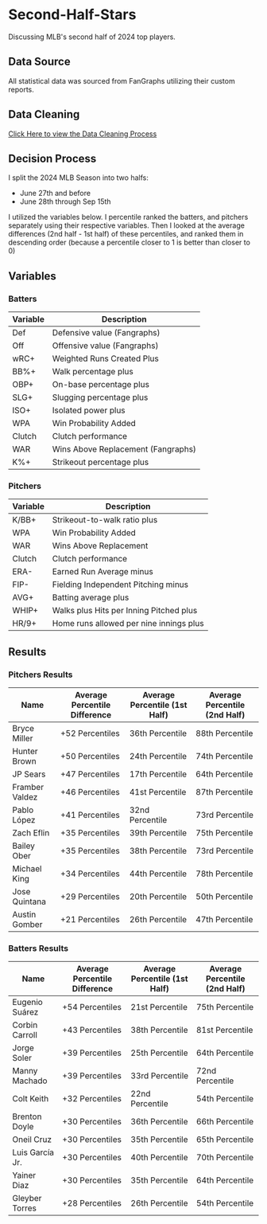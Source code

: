 # Second-Half-Stars

Discussing MLB's second half of 2024 top players.

## Data Source

All statistical data was sourced from FanGraphs utilizing their custom reports.

## Data Cleaning

[Click Here to view the Data Cleaning Process](cleaning.ipynb)

## Decision Process

I split the 2024 MLB Season into two halfs:

- June 27th and before
- June 28th through Sep 15th

I utilized the variables below. I percentile ranked the batters, and pitchers separately using their respective variables. Then I looked at the average differences (2nd half - 1st half) of these percentiles, and ranked them in descending order (because a percentile closer to 1 is better than closer to 0)

## Variables

### Batters

| Variable | Description               |
|----------|---------------------------|
| Def      | Defensive value (Fangraphs)|
| Off      | Offensive value (Fangraphs)|
| wRC+     | Weighted Runs Created Plus |
| BB%+     | Walk percentage plus       |
| OBP+     | On-base percentage plus    |
| SLG+     | Slugging percentage plus   |
| ISO+     | Isolated power plus        |
| WPA      | Win Probability Added      |
| Clutch   | Clutch performance         |
| WAR      | Wins Above Replacement (Fangraphs)|
| K%+      | Strikeout percentage plus  |

### Pitchers

| Variable | Description                         |
|----------|-------------------------------------|
| K/BB+    | Strikeout-to-walk ratio plus         |
| WPA      | Win Probability Added               |
| WAR      | Wins Above Replacement              |
| Clutch   | Clutch performance                  |
| ERA-     | Earned Run Average minus            |
| FIP-     | Fielding Independent Pitching minus |
| AVG+     | Batting average plus                |
| WHIP+    | Walks plus Hits per Inning Pitched plus |
| HR/9+    | Home runs allowed per nine innings plus |

## Results

### Pitchers Results

| Name            | Average Percentile Difference | Average Percentile (1st Half) | Average Percentile (2nd Half) |
|-----------------|-------------------------------|-------------------------------|-------------------------------|
| Bryce Miller    | +52 Percentiles               | 36th Percentile               | 88th Percentile               |
| Hunter Brown    | +50 Percentiles               | 24th Percentile               | 74th Percentile               |
| JP Sears        | +47 Percentiles               | 17th Percentile               | 64th Percentile               |
| Framber Valdez  | +46 Percentiles               | 41st Percentile               | 87th Percentile               |
| Pablo López     | +41 Percentiles               | 32nd Percentile               | 73rd Percentile               |
| Zach Eflin      | +35 Percentiles               | 39th Percentile               | 75th Percentile               |
| Bailey Ober     | +35 Percentiles               | 38th Percentile               | 73rd Percentile               |
| Michael King    | +34 Percentiles               | 44th Percentile               | 78th Percentile               |
| Jose Quintana   | +29 Percentiles               | 20th Percentile               | 50th Percentile               |
| Austin Gomber   | +21 Percentiles               | 26th Percentile               | 47th Percentile               |

### Batters Results

| Name            | Average Percentile Difference | Average Percentile (1st Half) | Average Percentile (2nd Half) |
|-----------------|-------------------------------|-------------------------------|-------------------------------|
| Eugenio Suárez| +54 Percentiles| 21st Percentile               | 75th Percentile               |
| Corbin Carroll| +43 Percentiles| 38th Percentile               | 81st Percentile               |
| Jorge Soler| +39 Percentiles               | 25th Percentile               | 64th Percentile               |
| Manny Machado| +39 Percentiles               | 33rd Percentile               | 72nd Percentile               |
| Colt Keith| +32 Percentiles               | 22nd Percentile               | 54th Percentile               |
| Brenton Doyle| +30 Percentiles               | 36th Percentile               | 66th Percentile               |
| Oneil Cruz| +30 Percentiles               | 35th Percentile               | 65th Percentile               |
| Luis García Jr.| +30 Percentiles               | 40th Percentile               | 70th Percentile               |
| Yainer Diaz| +30 Percentiles               | 35th Percentile               | 64th Percentile               |
| Gleyber Torres| +28 Percentiles               | 26th Percentile               | 54th Percentile               |
